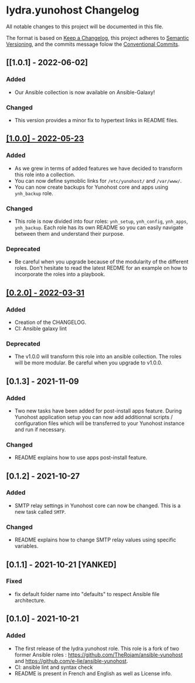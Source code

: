 # lydra.yunohost Changelog

All notable changes to this project will be documented in this file.

The format is based on [Keep a Changelog](https://keepachangelog.com/en/1.0.0/),
this project adheres to [Semantic Versioning](https://semver.org/spec/v2.0.0.html),
and the commits message folow the [Conventional Commits](https://www.conventionalcommits.org/en/v1.0.0/).

## [[1.0.1] - 2022-06-02]

### Added

- Our Ansible collection is now available on Ansible-Galaxy!

### Changed

- This version provides a minor fix to hypertext links in README files.

## [[1.0.0] - 2022-05-23](https://lab.frogg.it/lydra/yunohost/ansible-yunohost/-/releases/1.0.0)

### Added

- As we grew in terms of added features we have decided to transform this role into a collection.
- You can now define symoblic links for `/etc/yunohost/` and `/var/www/`.
- You can now create backups for Yunohost core and apps using `ynh_backup` role.

### Changed

- This role is now divided into four roles: `ynh_setup`, `ynh_config`, `ynh_apps`, `ynh_backup`. Each role has its own README so you can easily navigate between them and understand their purpose.

### Deprecated

- Be careful when you upgrade because of the modularity of the different roles. Don't hesitate to read the latest REDME for an example on how to incorporate the roles into a playbook.

## [[0.2.0] - 2022-03-31](https://lab.frogg.it/lydra/yunohost/ansible-yunohost/-/releases/0.2.0)

### Added

- Creation of the CHANGELOG.
- CI: Ansible galaxy lint

### Deprecated

- The v1.0.0 will transform this role into an ansible collection.
The roles will be more modular. Be careful when you upgrade to v1.0.0.

## [0.1.3] - 2021-11-09

### Added

- Two new tasks have been added for post-install apps feature. During Yunohost application setup you can now add additionnal scripts / configuration files which will be transferred to your Yunohost instance and run if necessary.

### Changed

- README explains how to use apps post-install feature.

## [0.1.2] - 2021-10-27

### Added

- SMTP relay settings in Yunohost core can now be changed. This is a new task called `SMTP`.

### Changed

- README explains how to change SMTP relay values using specific variables.

## [0.1.1] - 2021-10-21 [YANKED]

### Fixed

- fix default folder name into "defaults" to respect Ansible file architecture.

## [0.1.0] - 2021-10-21

### Added

- The first release of the lydra.yunohost role. This role is a fork of two former Ansible roles : <https://github.com/TheRojam/ansible-yunohost> and <https://github.com/e-lie/ansible-yunohost>.
- CI: ansible lint and syntax check
- README is present in French and English as well as License info.
